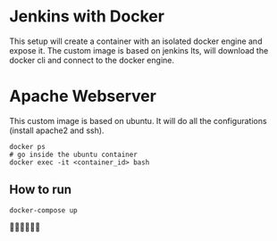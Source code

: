 # Jenkins with Docker

This setup will create a container with an isolated docker engine and expose it.
The custom image is based on jenkins lts, will download the docker cli and connect to the docker engine.

# Apache Webserver

This custom image is based on ubuntu. It will do all the configurations (install apache2 and ssh).
```shell
docker ps
# go inside the ubuntu container
docker exec -it <container_id> bash
```

## How to run

```shell
docker-compose up
```

🐀🐀🐀🐀🐀🐀